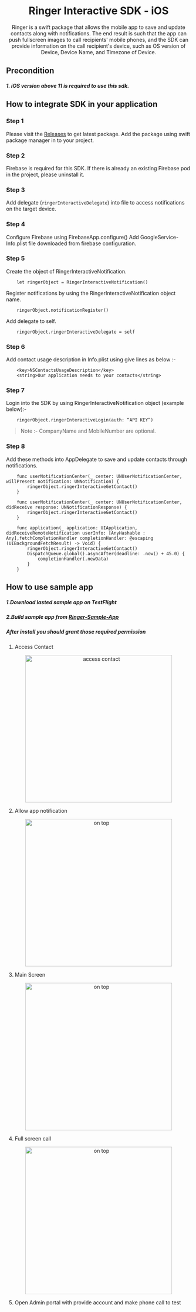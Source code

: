 <h1 align="center">Ringer Interactive SDK - iOS</h1>

<p align="center">
Ringer is a swift package that allows the mobile app to save and update contacts along with notifications. The end result is such that the app can push fullscreen images to call recipients' mobile phones, and the SDK can provide information on the call recipient's device, such as OS version of Device, Device Name, and Timezone of Device.
</p>


## Precondition 

##### 1. iOS version above 11 is required to use this sdk.



## How to integrate SDK in your application
### Step 1
Please visit the [Releases](https://github.com/RingerInteractive/Ringer-Interactive-iOS-SDK) to get latest package.
Add the package using swift package manager in to your project.

### Step 2
Firebase is required for this SDK. If there is already an existing Firebase pod in the project, please uninstall it.

### Step 3
Add delegate (`ringerInteractiveDelegate`) into file to access notifications on the target device.

### Step 4
Configure Firebase using FirebaseApp.configure()
Add GoogleService-Info.plist file downloaded from firebase configuration.

### Step 5
Create the object of RingerInteractiveNotification.
```
	let ringerObject = RingerInteractiveNotification()
```
Register notifications by using the RingerInteractiveNotification object name.
```
	ringerObject.notificationRegister()
```
Add delegate to self.
```
	ringerObject.ringerInteractiveDelegate = self
```
### Step 6
Add contact usage description in Info.plist using give lines as below  :-
```	
	<key>NSContactsUsageDescription</key>
	<string>Our application needs to your contacts</string>
```

### Step 7
Login into the SDK by using RingerInteractiveNotification object (example below):-
```
	ringerObject.ringerInteractiveLogin(auth: “API KEY”)
```
> Note :- CompanyName and MobileNumber are optional.
### Step 8
Add these methods into AppDelegate to save and update contacts through notifications.
```
	func userNotificationCenter(_ center: UNUserNotificationCenter, willPresent notification: UNNotification) {
		ringerObject.ringerInteractiveGetContact()
	}
    
	func userNotificationCenter(_ center: UNUserNotificationCenter, didReceive response: UNNotificationResponse) {
		ringerObject.ringerInteractiveGetContact()
	}
    
	func application(_ application: UIApplication, didReceiveRemoteNotification userInfo: [AnyHashable : Any],fetchCompletionHandler completionHandler: @escaping (UIBackgroundFetchResult) -> Void) {
		ringerObject.ringerInteractiveGetContact()
		DispatchQueue.global().asyncAfter(deadline: .now() + 45.0) {
		    completionHandler(.newData)
		}
	}
```


## How to use sample app
##### 1.Download lasted sample app on TestFlight 
##### 2.Build sample app from [Ringer-Sample-App](https://github.com/RingerInteractive/Ringer-Interactive-iOS)

##### After install you should grant those required permission 
1. Access Contact

<p align="center"><img src="https://raw.githubusercontent.com/RingerInteractive/Ringer-SDK-Sample-App-IOS/master/access_contact.jpg" width="400" alt="access contact"></p>

2. Allow app notification
<p align="center"><img src="https://raw.githubusercontent.com/RingerInteractive/Ringer-SDK-Sample-App-IOS/master/notification.jpg" width="400" alt="on top"></p>

3. Main Screen
<p align="center"><img src="https://raw.githubusercontent.com/RingerInteractive/Ringer-SDK-Sample-App-IOS/master/home_screen.jpg" width="400" alt="on top"></p>

4. Full screen call
<p align="center"><img src="https://raw.githubusercontent.com/RingerInteractive/Ringer-SDK-Sample-App-IOS/master/app_setting.jpg" width="400" alt="on top"></p>

5. Open Admin portal with provide account and make phone call to test 







